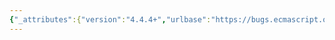 ```yaml
---
{"_attributes":{"version":"4.4.4+","urlbase":"https://bugs.ecmascript.org/","maintainer":"dherman@mozilla.com"},"bug":{"bug_id":3596,"creation_ts":"2015-01-23 10:13:00 -0800","short_desc":"Function Environment Records: The dual role of [[thisValue]] and its relation with [[thisInitializationState]] render the situation somewhat confusing: suggesting to use [[thisBindingStatus]] and [[thisValue]] instead with redistributed roles","delta_ts":"2015-02-19 19:10:57 -0800","product":"Draft for 6th Edition","component":"technical issue","version":"Rev 31: January 15, 2015 Draft","rep_platform":"All","op_sys":"All","bug_status":"RESOLVED","resolution":"FIXED","priority":"Normal","bug_severity":"enhancement","everconfirmed":true,"reporter":{"uid":"claude.pache","name":"Claude Pache"},"assigned_to":{"uid":"allen","name":"Allen Wirfs-Brock"},"long_desc":[{"commentid":11606,"comment_count":0,"who":{"uid":"claude.pache","name":"Claude Pache"},"bug_when":"2015-01-23 10:13:52 -0800","thetext":"For function environment records, one has to record the following informations regarding its this-binding:\n\n(a) whether the environment record has a local this-value;\n(b) if yes, whether the this-value is initialised;\n(c) if yes, the value of the this-value.\n\nThese informations are stored in two components:\n\n(1) [[thisValue]] stores informations (a) and (c);\n(2) [[thisInitializationState]] stores (b).\n\nThat situation is mildly confusing, for the HasThisBinding() method of the environment record has to make the distinction between: \n* \"[[thisValue]] has the value empty\" (arrow-function), returning `false`; and:\n* \"[[thisValue]] has no value\" (derived constructor with non-initialised this-binding), returning `true`.\n\n--\n\nI suggest to use the following fields instead.\n\n(1) [[thisBindingStatus]], encodes informations (a) and (b). It has three possible values:\n  *  Absent:  there is no local this-binding (arrow-function);\n  *  Uninitilized:  there is a local, but uninitialized, this-binding;\n  *  Initialized:  the this-binding is initialised and its value is recorded in [[thisValue]].\n\n(2) [[thisValue]] encodes information (c) only. It contains the this-value when it is present and initialised; but it is not explicitly set to empty in case of arrow-functions."},{"commentid":12744,"comment_count":1,"who":{"uid":"allen","name":"Allen Wirfs-Brock"},"bug_when":"2015-02-15 15:39:33 -0800","thetext":"fixed in rev34 editor's draft"},{"commentid":13064,"comment_count":2,"who":{"uid":"allen","name":"Allen Wirfs-Brock"},"bug_when":"2015-02-19 19:10:57 -0800","thetext":"fixed in rev34"}]}}
---
```

